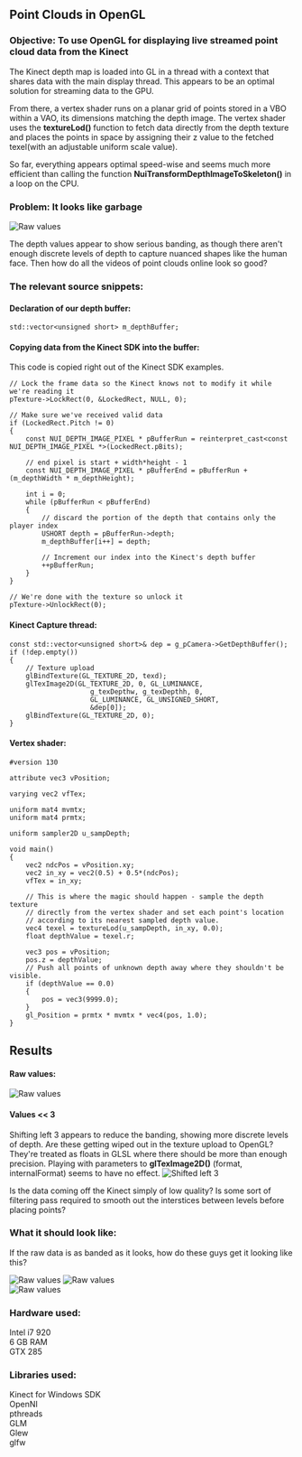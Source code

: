## Point Clouds in OpenGL

### Objective: To use OpenGL for displaying live streamed point cloud data from the Kinect

The Kinect depth map is loaded into GL in a thread with a context that shares data with the main display thread. This appears to be an optimal solution for streaming data to the GPU.

From there, a vertex shader runs on a planar grid of points stored in a VBO within a VAO, its dimensions matching the depth image. The vertex shader uses the **textureLod()** function to fetch data directly from the depth texture and places the points in space by assigning their z value to the fetched texel(with an adjustable uniform scale value).

So far, everything appears optimal speed-wise and seems much more efficient than calling the function **NuiTransformDepthImageToSkeleton()** in a loop on the CPU.

### Problem: It looks like garbage

![Raw values](BandedPointCloudCrop.png)  

The depth values appear to show serious banding, as though there aren't enough discrete levels of depth to capture nuanced shapes like the human face. Then how do all the videos of point clouds online look so good?

### The relevant source snippets:

#### Declaration of our depth buffer:

    std::vector<unsigned short> m_depthBuffer;

#### Copying data from the Kinect SDK into the buffer:  
This code is copied right out of the Kinect SDK examples.


    // Lock the frame data so the Kinect knows not to modify it while we're reading it
    pTexture->LockRect(0, &LockedRect, NULL, 0);

    // Make sure we've received valid data
    if (LockedRect.Pitch != 0)
    {
        const NUI_DEPTH_IMAGE_PIXEL * pBufferRun = reinterpret_cast<const NUI_DEPTH_IMAGE_PIXEL *>(LockedRect.pBits);

        // end pixel is start + width*height - 1
        const NUI_DEPTH_IMAGE_PIXEL * pBufferEnd = pBufferRun + (m_depthWidth * m_depthHeight);

        int i = 0;
        while (pBufferRun < pBufferEnd)
        {
            // discard the portion of the depth that contains only the player index
            USHORT depth = pBufferRun->depth;
            m_depthBuffer[i++] = depth;

            // Increment our index into the Kinect's depth buffer
            ++pBufferRun;
        }
    }

    // We're done with the texture so unlock it
    pTexture->UnlockRect(0);


#### Kinect Capture thread:

    const std::vector<unsigned short>& dep = g_pCamera->GetDepthBuffer();
    if (!dep.empty())
    {
        // Texture upload
        glBindTexture(GL_TEXTURE_2D, texd);
        glTexImage2D(GL_TEXTURE_2D, 0, GL_LUMINANCE,
                        g_texDepthw, g_texDepthh, 0,
                        GL_LUMINANCE, GL_UNSIGNED_SHORT,
                        &dep[0]);
        glBindTexture(GL_TEXTURE_2D, 0);
    }

#### Vertex shader:  	
	#version 130
	
	attribute vec3 vPosition;
	
	varying vec2 vfTex;
	
	uniform mat4 mvmtx;
	uniform mat4 prmtx;
	
	uniform sampler2D u_sampDepth;
	
	void main()
	{
	    vec2 ndcPos = vPosition.xy;
	    vec2 in_xy = vec2(0.5) + 0.5*(ndcPos);
	    vfTex = in_xy;
	
	    // This is where the magic should happen - sample the depth texture
	    // directly from the vertex shader and set each point's location
	    // according to its nearest sampled depth value.
	    vec4 texel = textureLod(u_sampDepth, in_xy, 0.0);
	    float depthValue = texel.r;
	
	    vec3 pos = vPosition;
	    pos.z = depthValue;
	    // Push all points of unknown depth away where they shouldn't be visible.
	    if (depthValue == 0.0)
	    {
	        pos = vec3(9999.0);
	    }
	    gl_Position = prmtx * mvmtx * vec4(pos, 1.0);
	}
	

## Results

#### Raw values:
![Raw values](BandedPointCloud01.png)  

#### Values << 3
Shifting left 3 appears to reduce the banding, showing more discrete levels of depth. Are these getting wiped out in the texture upload to OpenGL? They're treated as floats in GLSL where there should be more than enough precision. Playing with parameters to **glTexImage2D()** (format, internalFormat) seems to have no effect.
![Shifted left 3](BandedPointCloudLeftShifted3.png)  

Is the data coming off the Kinect simply of low quality? Is some sort of filtering pass required to smooth out the interstices between levels before placing points?


### What it should look like:

If the raw data is as banded as it looks, how do these guys get it looking like this?  

![Raw values](pc1.jpg)  ![Raw values](pc2.jpg)  
![Raw values](kmesh.jpg)  



### Hardware used:
Intel i7 920  
6 GB RAM  
GTX 285  

### Libraries used:
Kinect for Windows SDK  
OpenNI  
pthreads  
GLM  
Glew  
glfw  
